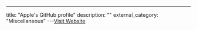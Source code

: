 ---
title: "Apple's GitHub profile"
description: ""
external_category: "Miscellaneous"
---[Visit Website](https://github.com/apple)

